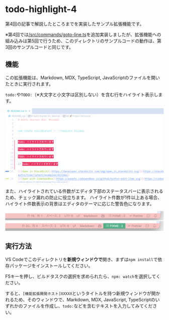 # todo-highlight-4

第4回の記事で解説したところまでを実装したサンプル拡張機能です。

※第4回では[/src/commands/goto-line.ts](/src/commands/goto-line.ts)を追加実装しましたが、拡張機能への組み込みは第5回で行うため、このディレクトリのサンプルコードの動作は、第3回のサンプルコードと同じです。

## 機能

この拡張機能は、Markdown, MDX, TypeScript, JavaScriptのファイルを開いたときに実行されます。

`todo:`や`TODO:`（※大文字と小文字は区別しない）を含む行をハイライト表示します。

![](https://raw.githubusercontent.com/codegrid/2023-vscode-extension/main/todo-highlight-4/doc/assets/highlight-todo.png)

また、ハイライトされている件数がエディタ下部のステータスバーに表示されるため、チェック漏れの防止に役立ちます。
ハイライト件数が1件以上ある場合、ハイライト件数表示の背景はエディタのテーマに応じた警告色になります。

![](https://raw.githubusercontent.com/codegrid/2023-vscode-extension/main/todo-highlight-4/doc/assets/fixme-count-0.png)
![](https://raw.githubusercontent.com/codegrid/2023-vscode-extension/main/todo-highlight-4/doc/assets/fixme-count-2.png)

## 実行方法

VS Codeでこのディレクトリを**新規ウィンドウで**開き、まずは`npm install`で依存パッケージをインストールしてください。

F5キーを押し、ビルドタスクの選択を求められたら、`npm: watch`を選択してください。

すると、`[機能拡張開発ホスト]XXXXX`というタイトルを持つ新規ウィンドウが開かれるため、そのウィンドウで、Markdown, MDX, JavaScript, TypeScriptのいずれかのファイルを作成し、`todo:`などを含むテキストを入力してみてください。
